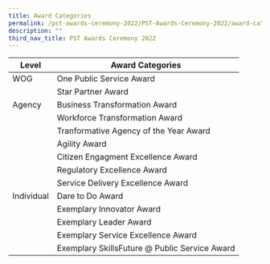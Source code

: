 ```yaml
---
title: Award Categories
permalink: /pst-awards-ceremony-2022/PST-Awards-Ceremony-2022/award-categories
description: ""
third_nav_title: PST Awards Ceremony 2022
---
```


| Level | Award Categories |
| -------- | -------- |
| WOG   | One Public Service Award | 
|  |Star Partner Award  |
| Agency | Business Transformation Award |		
|  | Workforce Transformation Award |		
|  | Tranformative Agency of the Year Award |		
|  | Agility Award |
|  | Citizen Engagment Excellence Award |
|  | Regulatory Excellence Award |
|  | Service Delivery Excellence Award |
| Individual | Dare to Do Award |
|  | Exemplary Innovator Award |
|  | Exemplary Leader Award |
|  | Exemplary Service Excellence Award |
|  | Exemplary SkillsFuture @ Public Service Award |